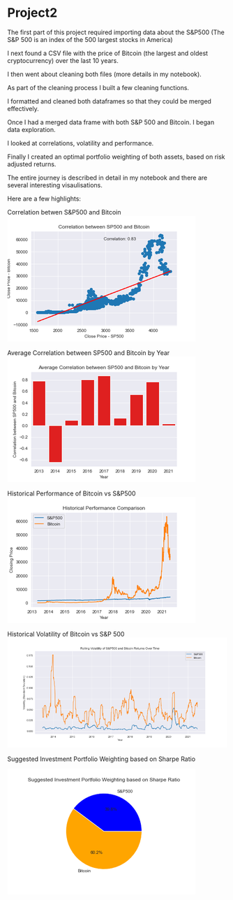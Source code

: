 # Project2


The first part of this project required importing data about the S&P500 (The S&P 500 is an index of the 500 largest stocks in America)

I next found a CSV file with the price of Bitcoin (the largest and oldest cryptocurrency) over the last 10 years. 

I then went about cleaning both files (more details in my notebook). 

As part of the cleaning process I built a few cleaning functions. 

I formatted and cleaned both dataframes so that they could be merged effectively. 

Once I had a merged data frame with both S&P 500 and Bitcoin. I began data exploration. 

I looked at correlations, volatility and performance. 

Finally I created an optimal portfolio weighting of both assets, based on risk adjusted returns.

The entire journey is described in detail in my notebook and there are several interesting visaulisations. 

Here are a few highlights:




Correlation betwen S&P500 and Bitcoin
![image info](./images/Correlation_between_SP500_and_Bitcoin.png)


Average Correlation between SP500 and Bitcoin by Year
![image info](./images/Average_Correlation_between_SP500_and_Bitcoin_by_Year.png)

Historical Performance of Bitcoin vs S&P500 
![image info](./images/Historical_Performance_Comparison.png)


Historical Volatility of Bitcoin vs S&P 500
![image info](./images/Rolling_Volatility_of_Returns_Overlayed.png)



Suggested Investment Portfolio Weighting based on Sharpe Ratio


![image info](./images/Investment_Portfolio.png)
